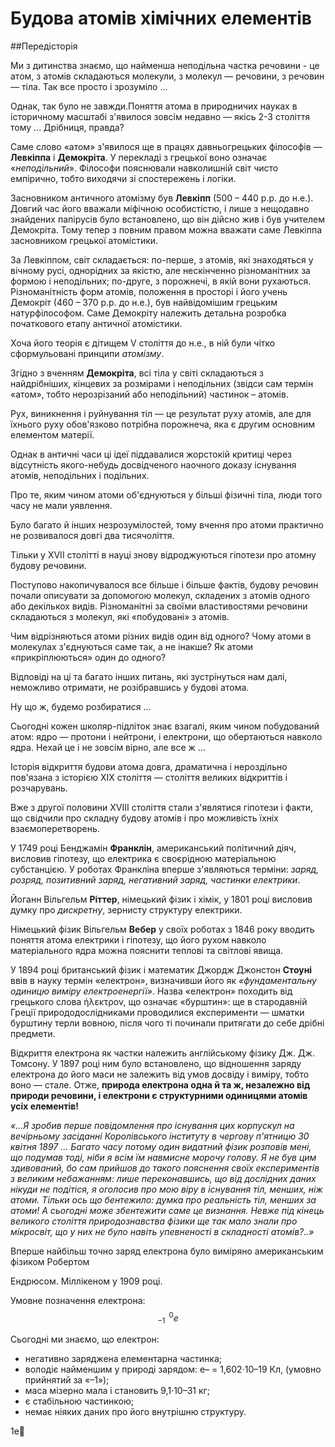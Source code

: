 # Будова атомів хімічних елементів

##Передісторія

Ми з дитинства знаємо, що найменша неподільна частка речовини - це атом, з атомів складаються молекули, з молекул ― речовини, з речовин ― тіла. Так все просто і зрозуміло ... 

Однак, так було не завжди.Поняття атома в природничих науках в історичному масштабі з'явилося зовсім недавно ― якісь 2-3 століття тому ... Дрібниця, правда?

Саме слово «атом» з'явилося ще в працях давньогрецьких філософів ― <b>Левкіппа</b> і <b>Демокріта</b>. У перекладі з грецької воно означає «*неподільний*». Філософи пояснювали навколишній світ чисто емпірично, тобто виходячи зі спостережень і логіки.

<!---Левкіпп--->
Засновником античного атомізму був <b>Левкіпп</b> (500 – 440 р.р. до н.е.). Довгий час його вважали міфічною особистістю, і лише з нещодавно знайдених папірусів було встановлено, що він дійсно жив і був учителем Демокріта. Тому тепер з повним правом можна вважати саме Левкіппа засновником грецької атомістики.

За Левкіппом, світ складається: по-перше, з атомів, які знаходяться у вічному русі, однорідних за якістю, але нескінченно різноманітних за формою і неподільних; по-друге, з порожнечі, в якій вони рухаються. Різноманітність форм атомів, положення в просторі і його учень Демокріт (460 – 370 р.р. до н.е.), був найвідомішим грецьким натурфілософом. Саме Демокріту належить детальна розробка початкового етапу античної атомістики. 

Хоча його теорія є дітищем V століття до н.е., в ній були чітко сформульовані принципи *атомізму*.
<!---Демокріт--->
Згідно з вченням <b>Демокріта</b>, всі тіла у світі складаються з найдрібніших, кінцевих за розмірами і неподільних (звідси сам термін «атом», тобто нерозрізаний або неподільний) частинок – атомів.

Рух, виникнення і руйнування тіл ― це результат руху атомів, але для їхнього руху обов'язково потрібна порожнеча, яка є другим основним елементом матерії.

Однак в античні часи ці ідеї піддавалися жорстокій критиці через відсутність якого-небудь досвідченого наочного доказу існування атомів, неподільних і подільних.

Про те, яким чином атоми об'єднуються у більші фізичні тіла, люди того часу не мали уявлення.

Було багато й інших незрозумілостей, тому вчення про атоми практично не розвивалося довгі два тисячоліття.

Тільки у XVII столітті в науці знову відроджуються гіпотези про атомну будову речовини.

Поступово накопичувалося все більше і більше фактів, будову речовин почали описувати за допомогою молекул, складених з атомів одного або декількох видів. Різноманітні за своїми властивостями речовини складаються з молекул, які «побудовані» з атомів.

Чим відрізняються атоми різних видів один від одного? Чому атоми в молекулах з'єднуються саме так, а не інакше? Як атоми «прикріплюються» один до одного?

Відповіді на ці та багато інших питань, які зустрінуться нам далі, неможливо отримати, не розібравшись у будові атома.

Ну що ж, будемо розбиратися ...

Сьогодні кожен школяр-підліток знає взагалі, яким чином побудований атом: ядро ― протони і нейтрони, і електрони, що обертаються навколо ядра. Нехай це і не зовсім вірно, але все ж ...

Історія відкриття будови атома довга, драматична і нероздільно пов'язана з історією XIX століття ― століття великих відкриттів і розчарувань.

Вже з другої половини XVIII століття стали з'являтися гіпотези і факти, що свідчили про складну будову атомів і про можливість їхніх взаємоперетворень.
<!---Франклін, можно с доллара--->
У 1749 році Бенджамін **Франклін**, американський політичний діяч, висловив гіпотезу, що електрика є своєрідною матеріальною субстанцією. У роботах Франкліна вперше з'являються терміни: *заряд, розряд, позитивний заряд, негативний заряд, частинки електрики*.
<!---Ріттер--->
Йоганн Вільгельм **Ріттер**, німецький фізик і хімік, у 1801 році висловив думку про *дискретну*, зернисту структуру електрики.
<!---Вебер--->
Німецький фізик Вільгельм **Вебер** у своїх роботах з 1846 року вводить поняття атома електрики і гіпотезу, що його рухом навколо матеріального ядра можна пояснити теплові та світлові явища.
<!--- fcgcgcgfc--->
У 1894 році британський фізик і математик Джордж Джонстон **Стоуні** ввів в науку термін «електрон», визначивши його як *«фундаментальну одиницю виміру електроенергії»*.
Назва «електрон» походить від грецького слова ήλεκτρον, що означає «бурштин»: ще в стародавній Греції природодослідниками проводилися експерименти ― шматки бурштину терли вовною, після чого ті починали притягати до себе дрібні предмети.

Відкриття електрона як частки належить англійському фізику Дж. Дж. Томсону. У 1897 році ним було встановлено, що відношення заряду електрона до його маси не залежить від умов досвіду і виміру, тобто воно ― стале. Отже, **природа електрона одна й та ж, незалежно від природи речовини, і електрони є структурними одиницями атомів усіх елементів!**
<!--- Томпсон--->

*«...Я зробив перше повідомлення про існування цих корпускул на вечірньому засіданні Королівського інституту в чергову п'ятницю 30 квітня 1897 ... Багато часу потому один видатний фізик розповів мені, що подумав тоді, ніби я всім їм навмисне морочу голову. Я не був цим здивований, бо сам прийшов до такого пояснення своїх експериментів з великим небажанням: лише переконавшись, що від дослідних даних нікуди не подітіся, я оголосив про мою віру в існування тіл, менших, ніж атоми. Тільки ось що бентежило: думка про реальність тіл, менших за атоми! А сьогодні може збентежити саме це визнання. Невже під кінець великого століття природознавства фізики ще так мало знали про мікросвіт, що у них не було навіть упевненості в складності атомів?..»*

Вперше найбільш точно заряд електрона було виміряно американським фізиком Робертом 

Ендрюсом. Міллікеном у 1909 році.

Умовне позначення електрона: $${^{\,\,\, 0}_{-1}e}$$

Сьогодні ми знаємо, що електрон:
- негативно заряджена елементарна частинка;
- володіє найменшим у природі зарядом: е– = 1,602·10–19 Кл, (умовно прийнятий за «–1»);
- маса мізерно мала і становить 9,1·10–31 кг;
- є стабільною частинкою;
- немає ніяких даних про його внутрішню структуру. 

1e